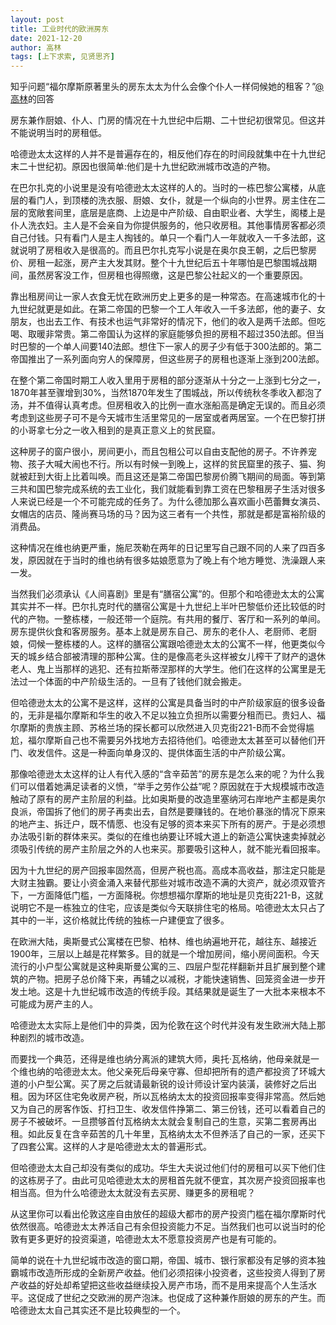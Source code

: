 ```yaml
---
layout: post
title: 工业时代的欧洲房东
date: 2021-12-20
author: 高林
tags: [上下求索, 见贤思齐]
---
```


知乎问题“福尔摩斯原著里头的房东太太为什么会像个仆人一样伺候她的租客？”[@高林](https://www.zhihu.com/question/266192012/answer/2277477705)的回答

<!--- more --->

房东兼作厨娘、仆人、门房的情况在十九世纪中后期、二十世纪初很常见。但这并不能说明当时的房租低。

哈德逊太太这样的人并不是普遍存在的，相反他们存在的时间段就集中在十九世纪末二十世纪初。原因也很简单:他们是十九世纪欧洲城市改造的产物。

在巴尔扎克的小说里是没有哈德逊太太这样的人的。当时的一栋巴黎公寓楼，从底层的看门人，到顶楼的洗衣服、厨娘、女仆，就是一个纵向的小世界。房主住在二层的宽敞套间里，底层是底商、上边是中产阶级、自由职业者、大学生，阁楼上是仆人洗衣妇。主人是不会亲自为你提供服务的，他只收房租。其他事情房客都必须自己付钱。只有看门人是主人掏钱的。单只一个看门人一年就收入一千多法郎，这就说明了房租收入是很高的。而且巴尔扎克写小说是在奥尔良王朝，之后巴黎房价、房租一起涨，房产主大发其财。整个十九世纪后五十年哪怕是巴黎围城战期间，虽然房客没工作，但房租也得照缴，这是巴黎公社起义的一个重要原因。

靠出租房间让一家人衣食无忧在欧洲历史上更多的是一种常态。在高速城市化的十九世纪就更是如此。在第二帝国的巴黎一个工人年收入一千多法郎，他的妻子、女朋友，也出去工作、有技术也运气非常好的情况下，他们的收入是两千法郎。但吃喝、取暖非常贵。第二帝国认为这样的家庭能够负担的房租不超过350法郎。但当时巴黎的一个单人间要140法郎。想住下一家人的房子少有低于300法郎的。第二帝国推出了一系列面向穷人的保障房，但这些房子的房租也逐渐上涨到200法郎。

在整个第二帝国时期工人收入里用于房租的部分逐渐从十分之一上涨到七分之一，1870年甚至骤增到30%，当然1870年发生了围城战，所以传统秋冬季收入都泡了汤，并不值得认真考虑。但房租收入的比例一直水涨船高是确定无误的。而且必须考虑到这些房子可不是今天城市生活里常见的一居室或者两居室。一个在巴黎打拼的小哥拿七分之一收入租到的是真正意义上的贫民窟。

这种房子的窗户很小，房间更小，而且包租公可以自由支配他的房子。不许养宠物、孩子大喊大闹也不行。所以有时候一到晚上，这样的贫民窟里的孩子、猫、狗就被赶到大街上比着叫唤。而且这还是第二帝国巴黎房价腾飞期间的局面。等到第三共和国巴黎完成系统的去工业化，我们就能看到靠工资在巴黎租房子生活对很多人来说已经是一个不可能完成的任务了。为什么德加那么喜欢画小芭蕾舞女演员、女帽店的店员、隆尚赛马场的马？因为这三者有一个共性，那就是都是富裕阶级的消费品。

这种情况在维也纳更严重，施尼茨勒在两年的日记里写自己跟不同的人来了四百多发，原因就在于当时的维也纳有很多姑娘愿意为了晚上有个地方睡觉、洗澡跟人来一发。

当然我们必须承认《人间喜剧》里是有“膳宿公寓”的。但那个和哈德逊太太的公寓其实并不一样。巴尔扎克时代的膳宿公寓是十九世纪上半叶巴黎低价还比较低的时代的产物。一整栋楼，一般还带一个庭院。有共用的餐厅、客厅和一系列的单间。房东提供伙食和客房服务。基本上就是房东自己、房东的老仆人、老厨师、老厨娘，伺候一整栋楼的人。这样的膳宿公寓跟哈德逊太太的公寓不一样，他更类似今天的城乡结合部被清理的那种公寓。住的是像高老头这样被女儿榨干了财产的退休老人、鬼上当那样的逃犯、还有拉斯蒂涅那样的大学生。他们在这样的公寓里是无法过一个体面的中产阶级生活的。一旦有了钱他们就会搬走。

但哈德逊太太的公寓不是这样，这样的公寓是具备当时的中产阶级家庭的很多设备的，无非是福尔摩斯和华生的收入不足以独立负担所以需要分租而已。贵妇人、福尔摩斯的贵族主顾、苏格兰场的探长都可以欣然进入贝克街221-B而不会觉得尴尬，福尔摩斯自己也不需要另外找地方去招待他们。哈德逊太太甚至可以替他们开门、收发信件。这是一种面向单身汉的、提供体面生活的中产阶级公寓。

那像哈德逊太太这样的让人有代入感的“含辛茹苦”的房东是怎么来的呢？为什么我们可以借着她满足读者的义愤，“举手之劳作公益”呢？原因就在于大规模城市改造触动了原有的房产主阶层的利益。比如奥斯曼的改造里塞纳河右岸地产主都是奥尔良派，帝国拆了他们的房子再卖出去，自然是要赚钱的。在地价暴涨的情况下原来的地产主、拆迁户，既不情愿、也没有足够的资本来买下所有的房产。于是必须想办法吸引新的群体来买。类似的在维也纳要让环城大道上的新造公寓快速卖掉就必须吸引传统的房产主阶层之外的人也来买。那要吸引这种人，就不能光看回报率。

因为十九世纪的房产回报率固然高，但房产税也高。高成本高收益，那注定只能是大财主独霸。要让小资金涌入来替代那些对城市改造不满的大资产，就必须双管齐下，一方面降低门槛，一方面降税。你想想福尔摩斯的地址是贝克街221-B，这就说明它不是一栋独立的住宅，应该是类似今天联排住宅的格局。哈德逊太太只占了其中的一半，这价格就比传统的独栋一户建便宜了很多。

在欧洲大陆，奥斯曼式公寓楼在巴黎、柏林、维也纳遍地开花，越往东、越接近1900年，三层以上越是花样繁多。目的就是一个增加房间，缩小房间面积。今天流行的小户型公寓就是这种奥斯曼公寓的三、四层户型花样翻新并且扩展到整个建筑的产物。把房子总价降下来，再辅之以减税，才能快速销售、回笼资金进一步开发土地。这是十九世纪城市改造的传统手段。其结果就是诞生了一大批本来根本不可能成为房产主的人。

哈德逊太太实际上是他们中的异类，因为伦敦在这个时代并没有发生欧洲大陆上那种剧烈的城市改造。

而要找一个典范，还得是维也纳分离派的建筑大师，奥托·瓦格纳，他母亲就是一个维也纳的哈德逊太太。他父亲死后母亲守寡、但却把所有的遗产都投资了环城大道的小户型公寓。买了房之后就请最新锐的设计师设计室内装潢，装修好之后出租。因为环区住宅免收房产税，所以瓦格纳太太的投资回报率变得非常高。然后她又为自己的房客作饭、打扫卫生、收发信件挣第二、第三份钱，还可以看着自己的房子不被破坏。一旦攒够首付瓦格纳太太就会复制自己的生意，买第二套房再出租。如此反复在含辛茹苦的几十年里，瓦格纳太太不但养活了自己的一家，还买下了四套公寓。这样的人才是哈德逊太太的普遍形式。

但哈德逊太太自己却没有类似的成功。华生大夫说过他们付的房租可以买下他们住的这栋房子了。由此可见哈德逊太太的房租首先就不便宜，其次房产投资回报率也相当高。但为什么哈德逊太太就没有去买房、赚更多的房租呢？

从这里你可以看出伦敦这座自由放任的超级大都市的房产投资门槛在福尔摩斯时代依然很高。哈德逊太太养活自己有余但投资能力不足。当然我们也可以说当时的伦敦有更多更好的投资渠道，哈德逊太太不愿意投资房产也是有可能的。

简单的说在十九世纪城市改造的窗口期，帝国、城市、银行家都没有足够的资本独霸城市改造所形成的全新房产收益。他们必须招徕小投资者，这些投资人得到了房产收益的好处却希望把这些收益继续投入房产市场，而不是用来提高个人生活水平。这促成了世纪之交欧洲的房产泡沫。也促成了这种兼作厨娘的房东的产生。而哈德逊太太自己其实还不是比较典型的一个。